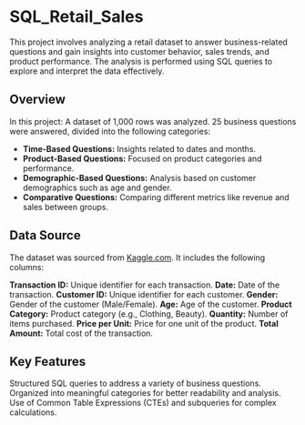 # SQL_Retail_Sales

This project involves analyzing a retail dataset to answer business-related questions and gain insights into customer behavior, sales trends, and product performance. The analysis is performed using SQL queries to explore and interpret the data effectively.

## Overview
In this project:
A dataset of 1,000 rows was analyzed.
25 business questions were answered, divided into the following categories:
- **Time-Based Questions:** Insights related to dates and months.
- **Product-Based Questions:** Focused on product categories and performance.
- **Demographic-Based Questions:** Analysis based on customer demographics such as age and gender.
- **Comparative Questions:** Comparing different metrics like revenue and sales between groups.

## Data Source
The dataset was sourced from [Kaggle.com](https://www.kaggle.com/datasets/mohammadtalib786/retail-sales-dataset). It includes the following columns:

  **Transaction ID:** Unique identifier for each transaction.
  **Date:** Date of the transaction.
  **Customer ID:** Unique identifier for each customer.
  **Gender:** Gender of the customer (Male/Female).
  **Age:** Age of the customer.
  **Product Category:** Product category (e.g., Clothing, Beauty).
  **Quantity:** Number of items purchased.
  **Price per Unit:** Price for one unit of the product.
  **Total Amount:** Total cost of the transaction.

## Key Features
Structured SQL queries to address a variety of business questions.
Organized into meaningful categories for better readability and analysis.
Use of Common Table Expressions (CTEs) and subqueries for complex calculations.
